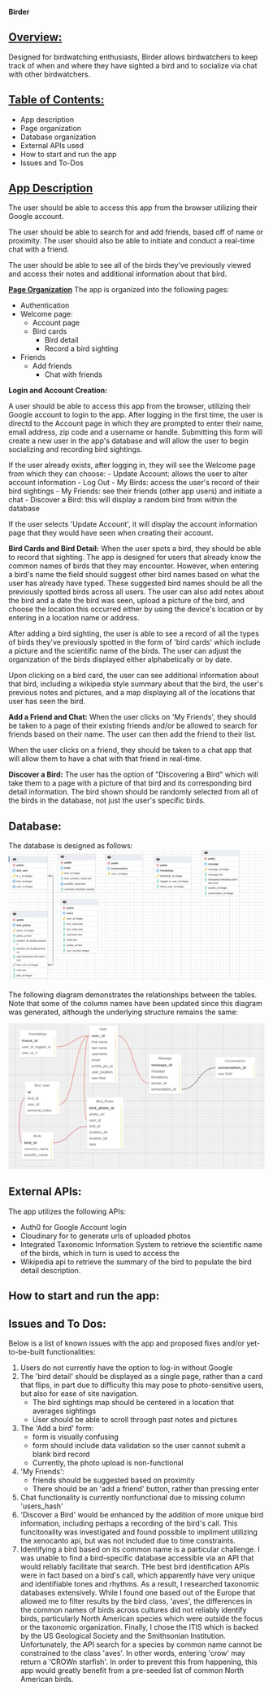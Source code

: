 **Birder**

**<h2 style="text-decoration:underline;">Overview:</h2>**

Designed for birdwatching enthusiasts, Birder allows birdwatchers to keep track of when and where they have sighted a bird and to socialize via chat with other birdwatchers.

**<h2 style="text-decoration:underline;"> Table of Contents:</h2>**
* App description
* Page organization
* Database organization
* External APIs used
* How to start and run the app
* Issues and To-Dos


**<h2 style="text-decoration:underline;"> App Description</h2>**
The user should be able to access this app from the browser utilizing their Google account.

The user should be able to search for and add friends, based off of name or proximity. The user should also be able to initiate and conduct a real-time chat with a friend.

The user should be able to see all of the birds they've previously viewed and access their notes and additional information about that bird.

**<span style="text-decoration:underline;"> Page Organization</span>**
The app is organized into the following pages:
* Authentication
* Welcome page:
    * Account page
    * Bird cards
        * Bird detail
        * Record a bird sighting
* Friends
    * Add friends
        * Chat with friends

**<span> Login and Account Creation:</span>**

A user should be able to access this app from the browser, utilizing their Google account to login to the app.
After logging in the first time, the user is directd to the Account page in which they are prompted to enter their name, email address, zip code and a username or handle. Submitting this form will create a new user in the app's database and will allow the user to begin socializing and recording bird sightings.

If the user already exists, after logging in, they will see the Welcome page from which they can choose:
    - Update Account: allows the user to alter account information
    - Log Out
    - My Birds: access the user's record of their bird sightings
    - My Friends: see their friends (other app users) and initiate a chat
    - Discover a Bird: this will display a random bird from within the database

If the user selects 'Update Account', it will display the account information page that they would have seen when creating their account.

**<span> Bird Cards and Bird Detail:</span>**
When the user spots a bird, they should be able to record that sighting. The app is designed for users that already know the common names of birds that they may encounter. However, when entering a bird's name the field should suggest other bird names based on what the user has already have typed. These suggested bird names should be all the previously spotted birds across all users. The user can also add notes about the bird and a date the bird was seen, upload a picture of the bird, and choose the location this occurred either by using the device's location or by entering in a location name or address.

After adding a bird sighting, the user is able to see a record of all the types of birds they've previously spotted in the form of 'bird cards' which include a picture and the scientific name of the birds. The user can adjust the organization of the birds displayed either alphabetically or by date.

Upon clicking on a bird card, the user can see additional information about that bird, including a wikipedia style summary about that the bird, the user's previous notes and pictures, and a map displaying all of the locations that user has seen the bird.

**<span> Add a Friend and Chat:</span>**
When the user clicks on 'My Friends', they should be taken to a page of their existing friends and/or be allowed to search for friends based on their name. The user can then add the friend to their list.

When the user clicks on a friend, they should be taken to a chat app that will allow them to have a chat with that friend in real-time.

**<span> Discover a Bird:</span>**
The user has the option of "Discovering a Bird" which will take them to a page with a picture of that bird and its corresponding bird detail information. The bird shown should be randomly selected from all of the birds in the database, not just the user's specific birds.

**<h2>Database:</h2>**
The database is designed as follows:
![db diagram](./database/ETL/db_visual.png)

The following diagram demonstrates the relationships between the tables. Note that some of the column names have been updated since this diagram was generated, although the underlying structure remains the same:

![db relationships](./database/ETL/database_relations.png)


**<h2> External APIs:</h2>**
The app utilizes the following APIs:
* Auth0 for Google Account login
* Cloudinary for to generate urls of uploaded photos
* Integrated Taxonomic Information System to retrieve the scientific name of the birds, which in turn is used to access the
* Wikipedia api to retrieve the summary of the bird to populate the bird detail description.

**<h2> How to start and run the app:</h2>**

**<h2> Issues and To Dos: </h2>**
Below is a list of known issues with the app and proposed fixes and/or yet-to-be-built functionalities:
1. Users do not currently have the option to log-in without Google
2. The 'bird detail' should be displayed as a single page, rather than a card that flips, in part due to difficulty this may pose to photo-sensitive users, but also for ease of site navigation.
    * The bird sightings map should be centered in a location that averages sightings
    * User should be able to scroll through past notes and pictures
3. The 'Add a bird' form:
    * form is visually confusing
    * form should include data validation so the user cannot submit a blank bird record
    * Currently, the photo upload is non-functional
4. 'My Friends':
    * friends should be suggested based on proximity
    * There should be an 'add a friend' button, rather than pressing enter
5. Chat functionality is currently nonfunctional due to missing column 'users_hash'
6. 'Discover a Bird' would be enhanced by the addition of more unique bird information, including perhaps a recording of the bird's call. This funcitonality was investigated and found possible to impliment utilizing the xenocanto api, but was not included due to time constraints.
7. Identifying a bird based on its common name is a particular challenge. I was unable to find a bird-specific database accessible via an API that would reliably facilitate that search. THe best bird identification APIs were in fact based on a bird's call, which apparently have very unique and identifiable tones and rhythms. As a result, I researched taxonomic databases extensively. While I found one based out of the Europe that allowed me to filter results by the bird class, 'aves', the differences in the common names of birds across cultures did not reliably identify birds, particularly North American species which were outside the focus or the taxonomic organization. Finally, I chose the ITIS which is backed by the US Geological Society and the Smithsonian Institution. Unfortunately, the API search for a species by common name cannot be constrained to the class 'aves'. In other words, entering 'crow' may return a 'CROWn starfish'. In order to prevent this from happening, this app would greatly benefit from a pre-seeded list of common North American birds.


